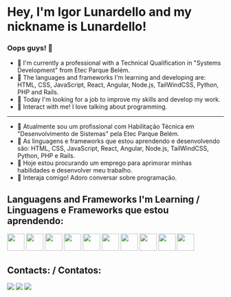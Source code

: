 # Hey, I'm Igor Lunardello and my nickname is Lunardello!
### Oops guys! 👋

- 🔭 I'm currently a professional with a Technical Qualification in "Systems Development" from Etec Parque Belém.
- 🌱 The languages and frameworks I'm learning and developing are: HTML, CSS, JavaScript, React, Angular, Node.js, TailWindCSS, Python, PHP and Rails.
- 👯 Today I'm looking for a job to improve my skills and develop my work.
- 💬 Interact with me! I love talking about programming.
-------------------------------------------------------------------------------------------------------------------------------------------------------------
- 🔭 Atualmente sou um profissional com Habilitação Técnica em "Desenvolvimento de Sistemas" pela Etec Parque Belém.
- 🌱 As linguagens e frameworks que estou aprendendo e desenvolvendo são: HTML, CSS, JavaScript, React, Angular, Node.js, TailWindCSS, Python, PHP e Rails.
- 👯 Hoje estou procurando um emprego para aprimorar minhas habilidades e desenvolver meu trabalho.
- 💬 Interaja comigo! Adoro conversar sobre programação.

## Languagens and Frameworks I'm Learning / Linguagens e Frameworks que estou aprendendo:

<img src="https://cdn.jsdelivr.net/gh/devicons/devicon/icons/html5/html5-original-wordmark.svg" width="40" height="40"/> <img src="https://cdn.jsdelivr.net/gh/devicons/devicon/icons/css3/css3-original-wordmark.svg" width="40" height="40"/> <img src="https://cdn.jsdelivr.net/gh/devicons/devicon/icons/javascript/javascript-original.svg" width="40" height="40" /> <img src="https://cdn.jsdelivr.net/gh/devicons/devicon/icons/react/react-original.svg" width="40" height="40" /> <img src="https://cdn.jsdelivr.net/gh/devicons/devicon/icons/angularjs/angularjs-original.svg" width="40" height="40" /> <img src="https://cdn.jsdelivr.net/gh/devicons/devicon/icons/nodejs/nodejs-original.svg" width="40" height="40"/> <img src="https://cdn.jsdelivr.net/gh/devicons/devicon/icons/tailwindcss/tailwindcss-plain.svg" width="40" height="40" /> <img src="https://cdn.jsdelivr.net/gh/devicons/devicon/icons/python/python-original-wordmark.svg" width="40" height="40" /> <img src="https://cdn.jsdelivr.net/gh/devicons/devicon/icons/php/php-plain.svg" width="40" height="40" /> <img src="https://cdn.jsdelivr.net/gh/devicons/devicon/icons/rails/rails-plain-wordmark.svg" width="40" height="40" />

## Contacts: / Contatos:

<div>
<a href="https://www.instagram.com/lunardellodev/" target="_blank"><img loading="lazy" src="https://img.shields.io/badge/-Instagram-%23E4405F?style=for-the-badge&logo=instagram&logoColor=white" target="_blank"></a>
<a href = "igorlunardellowork@gmail.com"><img loading="lazy" src="https://img.shields.io/badge/Gmail-D14836?style=for-the-badge&logo=gmail&logoColor=white" target="_blank"></a>
<a href="https://www.linkedin.com/in/igor-lunardello-246a3a2a3/" target="_blank"><img loading="lazy" src="https://img.shields.io/badge/-LinkedIn-%230077B5?style=for-the-badge&logo=linkedin&logoColor=white" target="_blank"></a>   
</div>
